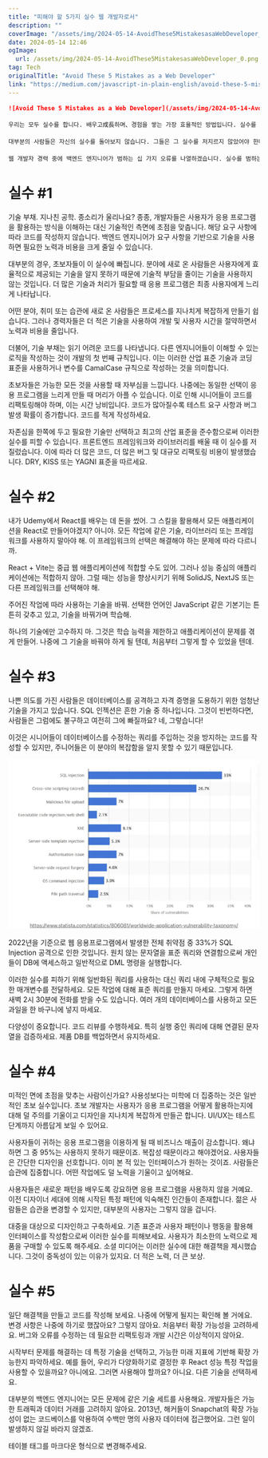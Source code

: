 ```yaml
---
title: "피해야 할 5가지 실수 웹 개발자로서"
description: ""
coverImage: "/assets/img/2024-05-14-AvoidThese5MistakesasaWebDeveloper_0.png"
date: 2024-05-14 12:46
ogImage: 
  url: /assets/img/2024-05-14-AvoidThese5MistakesasaWebDeveloper_0.png
tag: Tech
originalTitle: "Avoid These 5 Mistakes as a Web Developer"
link: "https://medium.com/javascript-in-plain-english/avoid-these-5-mistakes-as-a-web-developer-d794f70c0927"
---
```



```markdown
![Avoid These 5 Mistakes as a Web Developer](/assets/img/2024-05-14-AvoidThese5MistakesasaWebDeveloper_0.png)

우리는 모두 실수를 합니다. 배우고成長하며、경험을 쌓는 가장 효율적인 방법입니다. 실수를 돌아보고 그로부터 배우면 스스로를 향상시킬 수 있습니다.

대부분의 사람들은 자신의 실수를 돌아보지 않습니다. 그들은 그 실수를 저지르지 않았어야 한다고 자책합니다. 다른 사람이 그들을 비난할 필요는 없습니다; 그들 스스로 힘을 줍니다.

웹 개발자 경력 중에 백엔드 엔지니어가 범하는 십 가지 오류를 나열하겠습니다. 실수를 범하는 데는 현재 위치가 중요하지 않습니다. 우리는 경력 어디서든지 언제든지 실수를 합니다.
```



# 실수 #1

기술 부채. 지나친 공학. 종소리가 울리나요? 종종, 개발자들은 사용자가 응용 프로그램을 활용하는 방식을 이해하는 대신 기술적인 측면에 초점을 맞춥니다. 해당 요구 사항에 따라 코드를 작성하지 않습니다. 백엔드 엔지니어가 요구 사항을 기반으로 기술을 사용하면 필요한 노력과 비용을 크게 줄일 수 있습니다.

대부분의 경우, 초보자들이 이 실수에 빠집니다. 분야에 새로 온 사람들은 사용자에게 효율적으로 제공되는 기술을 알지 못하기 때문에 기술적 부담을 줄이는 기술을 사용하지 않는 것입니다. 더 많은 기술과 처리가 필요할 때 응용 프로그램은 최종 사용자에게 느리게 나타납니다.

어떤 분야, 취미 또는 습관에 새로 온 사람들은 프로세스를 지나치게 복잡하게 만들기 쉽습니다. 그러나 경력자들은 더 적은 기술을 사용하여 개발 및 사용자 시간을 절약하면서 노력과 비용을 줄입니다.



더불어, 기술 부채는 읽기 어려운 코드를 나타냅니다. 다른 엔지니어들이 이해할 수 있는 로직을 작성하는 것이 개발의 첫 번째 규칙입니다. 이는 이러한 산업 표준 기술과 코딩 표준을 사용하거나 변수를 CamalCase 규칙으로 작성하는 것을 의미합니다.

초보자들은 가능한 모든 것을 사용할 때 자부심을 느낍니다. 나중에는 동일한 선택이 응용 프로그램을 느리게 만들 때 머리가 아플 수 있습니다. 이로 인해 시니어들이 코드를 리팩토링해야 하며, 이는 시간 낭비입니다. 코드가 많아질수록 테스트 요구 사항과 버그 발생 확률이 증가합니다. 코드를 적게 작성하세요.

자존심을 한쪽에 두고 필요한 기술만 선택하고 최고의 산업 표준을 준수함으로써 이러한 실수를 피할 수 있습니다. 프론트엔드 프레임워크와 라이브러리를 배울 때 이 실수를 저질렀습니다. 이에 따라 더 많은 코드, 더 많은 버그 및 대규모 리팩토링 비용이 발생했습니다. DRY, KISS 또는 YAGNI 표준을 따르세요.

# 실수 #2



내가 Udemy에서 React를 배우는 데 돈을 썼어. 그 스킬을 활용해서 모든 애플리케이션을 React로 만들어야겠지? 아니야. 모든 작업에 같은 기술, 라이브러리 또는 프레임워크를 사용하지 말아야 해. 이 프레임워크의 선택은 해결해야 하는 문제에 따라 다르니까.

React + Vite는 중급 웹 애플리케이션에 적합할 수도 있어. 그러나 성능 중심의 애플리케이션에는 적합하지 않아. 그럴 때는 성능을 향상시키기 위해 SolidJS, NextJS 또는 다른 프레임워크를 선택해야 해.

주어진 작업에 따라 사용하는 기술을 바꿔. 선택한 언어인 JavaScript 같은 기본기는 튼튼히 갖추고 있고, 기술을 바꿔가며 학습해.

하나의 기술에만 고수하지 마. 그것은 학습 능력을 제한하고 애플리케이션이 문제를 겪게 만들어. 나중에 그 기술을 바꿔야 하게 될 텐데, 처음부터 그렇게 할 수 있었을 텐데.



# 실수 #3

나쁜 의도를 가진 사람들은 데이터베이스를 공격하고 자격 증명을 도용하기 위한 엄청난 기술을 가지고 있습니다. SQL 인젝션은 흔한 기술 중 하나입니다. 그것이 빈번하다면, 사람들은 그럼에도 불구하고 여전히 그에 빠질까요? 네, 그렇습니다!

이것은 시니어들이 데이터베이스를 수정하는 쿼리를 주입하는 것을 방지하는 코드를 작성할 수 있지만, 주니어들은 이 분야의 복잡함을 알지 못할 수 있기 때문입니다.

![이미지](/assets/img/2024-05-14-AvoidThese5MistakesasaWebDeveloper_1.png)



2022년을 기준으로 웹 응용프로그램에서 발생한 전체 취약점 중 33%가 SQL Injection 공격으로 인한 것입니다. 원치 않는 문자열을 표준 쿼리와 연결함으로써 개인들이 DB에 액세스하고 일반적으로 DML 명령을 실행합니다.

이러한 실수를 피하기 위해 일반화된 쿼리를 사용하는 대신 쿼리 내에 구체적으로 필요한 매개변수를 전달하세요. 모든 작업에 대해 표준 쿼리를 만들지 마세요. 그렇게 하면 새벽 2시 30분에 전화를 받을 수도 있습니다. 여러 개의 데이터베이스를 사용하고 모든 과일을 한 바구니에 넣지 마세요.

다양성이 중요합니다. 코드 리뷰를 수행하세요. 특히 실행 중인 쿼리에 대해 연결된 문자열을 검증하세요. 제품 DB를 백업하면서 유지하세요.

# 실수 #4



미적인 면에 초점을 맞추는 사람이신가요? 사용성보다는 미학에 더 집중하는 것은 일반적인 초보 실수입니다. 초보 개발자는 사용자가 응용 프로그램을 어떻게 활용하는지에 대해 덜 주의를 기울이고 디자인을 지나치게 복잡하게 만들곤 합니다. UI/UX는 테스트 단계까지 아름답게 보일 수 있어요.

사용자들이 귀하는 응용 프로그램을 이용하게 될 때 비즈니스 매출이 감소합니다. 왜냐하면 그 중 95%는 사용하지 못하기 때문이죠. 복잡성 때문이라고 해야겠어요. 사용자들은 간단한 디자인을 선호합니다. 이미 본 적 있는 인터페이스가 원하는 것이죠. 사람들은 습관에 집중합니다. 어떤 작업에도 덜 노력을 기울이고 싶어해요.

사용자들은 새로운 패턴을 배우도록 강요하면 응용 프로그램을 사용하지 않을 거예요. 이전 디자이너 세대에 의해 시작된 특정 패턴에 익숙해진 인간들이 존재합니다. 젊은 사람들은 습관을 변경할 수 있지만, 대부분의 사용자는 그렇지 않을 겁니다.

대중을 대상으로 디자인하고 구축하세요. 기존 표준과 사용자 패턴이나 행동을 활용해 인터페이스를 작성함으로써 이러한 실수를 피해보세요. 사용자가 최소한의 노력으로 제품을 구매할 수 있도록 해주세요. 소셜 미디어는 이러한 실수에 대한 해결책을 제시했습니다. 그것이 중독성이 있는 이유가 있지요. 더 적은 노력, 더 큰 보상.



# 실수 #5

일단 해결책을 만들고 코드를 작성해 보세요. 나중에 어떻게 될지는 확인해 볼 거에요. 변경 사항은 나중에 하기로 했잖아요? 그렇지 않아요. 처음부터 확장 가능성을 고려하세요. 버그와 오류를 수정하는 데 필요한 리팩토링과 개발 시간은 이상적이지 않아요.

시작부터 문제를 해결하는 데 특정 기술을 선택하고, 가능한 미래 지표에 기반해 확장 가능한지 파악하세요. 예를 들어, 우리가 다양화하기로 결정한 후 React 성능 특정 작업을 사용할 수 있을까요? 아니에요. 그러면 사용해야 할까요? 아니요. 다른 기술을 선택하세요.

대부분의 백엔드 엔지니어는 모든 문제에 같은 기술 세트를 사용해요. 개발자들은 가능한 트래픽과 데이터 거래를 고려하지 않아요. 2013년, 해커들이 Snapchat의 확장 가능성이 없는 코드베이스를 악용하여 수백만 명의 사용자 데이터에 접근했어요. 그런 일이 발생하지 않길 바라지 않겠죠.



테이블 태그를 마크다운 형식으로 변경해주세요.